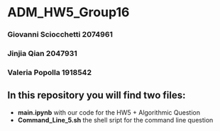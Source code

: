 # ADM_HW5_Group16
### Giovanni Sciocchetti 2074961
### Jinjia Qian 2047931
### Valeria Popolla 1918542
## In this repository you will find two files:
* **main.ipynb** with our code for the HW5 + Algorithmic Question
* **Command_Line_5.sh** the shell sript for the command line question

